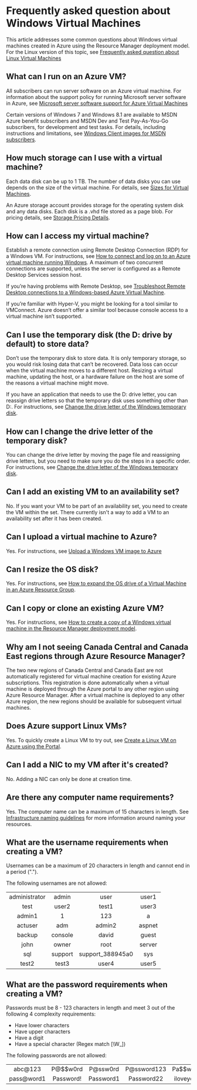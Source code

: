 <properties
	pageTitle="FAQ for Windows VMs | Microsoft Azure"
	description="Provides answers to some of the common questions about Windows virtual machines created with the Resource Manager model."
	services="virtual-machines-windows"
	documentationCenter=""
	authors="cynthn"
	manager="timlt"
	editor=""
	tags="azure-resource-management"/>

<tags
	ms.service="virtual-machines-windows"
	ms.workload="infrastructure-services"
	ms.tgt_pltfrm="vm-windows"
	ms.devlang="na"
	ms.topic="article"
	ms.date="08/16/2016"
	ms.author="cynthn"/>

# Frequently asked question about Windows Virtual Machines 


This article addresses some common questions about Windows virtual machines created in Azure using the Resource Manager deployment model. For the Linux version of this topic, see [Frequently asked question about Linux Virtual Machines](virtual-machines-linux-faq.md)

## What can I run on an Azure VM?

All subscribers can run server software on an Azure virtual machine. For information about the support policy for running Microsoft server software in Azure, see [Microsoft server software support for Azure Virtual Machines](https://support.microsoft.com/kb/2721672)

Certain versions of Windows 7 and Windows 8.1 are available to MSDN Azure benefit subscribers and MSDN Dev and Test Pay-As-You-Go subscribers, for development and test tasks. For details, including instructions and limitations, see [Windows Client images for MSDN subscribers](http://azure.microsoft.com/blog/2014/05/29/windows-client-images-on-azure/). 


## How much storage can I use with a virtual machine?

Each data disk can be up to 1 TB. The number of data disks you can use depends on the size of the virtual machine. For details, see [Sizes for Virtual Machines](virtual-machines-windows-sizes.md).

An Azure storage account provides storage for the operating system disk and any data disks. Each disk is a .vhd file stored as a page blob. For pricing details, see [Storage Pricing Details](https://azure.microsoft.com/pricing/details/storage/).


## How can I access my virtual machine?

Establish a remote connection using Remote Desktop Connection (RDP) for a Windows VM. For instructions, see [How to connect and log on to an Azure virtual machine running Windows](virtual-machines-windows-connect-logon.md). A maximum of two concurrent connections are supported, unless the server is configured as a Remote Desktop Services session host.  


If you’re having problems with Remote Desktop, see [Troubleshoot Remote Desktop connections to a Windows-based Azure Virtual Machine](virtual-machines-windows-troubleshoot-rdp-connection.md). 

If you’re familiar with Hyper-V, you might be looking for a tool similar to VMConnect. Azure doesn’t offer a similar tool because console access to a virtual machine isn’t supported.

## Can I use the temporary disk (the D: drive by default) to store data?

Don’t use the temporary disk to store data. It is only temporary storage, so you would risk losing data that can’t be recovered. Data loss can occur when the virtual machine moves to a different host. Resizing a virtual machine, updating the host, or a hardware failure on the host are some of the reasons a virtual machine might move.

If you have an application that needs to use the D: drive letter, you can reassign drive letters so that the temporary disk uses something other than D:. For instructions, see [Change the drive letter of the Windows temporary disk](virtual-machines-windows-classic-change-drive-letter.md).

## How can I change the drive letter of the temporary disk?

You can change the drive letter by moving the page file and reassigning drive letters, but you need to make sure you do the steps in a specific order. For instructions, see [Change the drive letter of the Windows temporary disk](virtual-machines-windows-classic-change-drive-letter.md).

## Can I add an existing VM to an availability set?

No. If you want your VM to be part of an availability set, you need to create the VM within the set. There currently isn't a way to add a VM to an availability set after it has been created.

## Can I upload a virtual machine to Azure?

Yes. For instructions, see [Upload a Windows VM image to Azure ](virtual-machines-windows-upload-image.md)

## Can I resize the OS disk?

Yes. For instructions, see [How to expand the OS drive of a Virtual Machine in an Azure Resource Group](virtual-machines-windows-expand-os-disk.md).

## Can I copy or clone an existing Azure VM?

Yes. For instructions, see [How to create a copy of a Windows virtual machine in the Resource Manager deployment model](virtual-machines-windows-vhd-copy.md).

## Why am I not seeing Canada Central and Canada East regions through Azure Resource Manager?

The two new regions of Canada Central and Canada East are not automatically registered for virtual machine creation for existing Azure subscriptions. This registration is done automatically when a virtual machine is deployed through the Azure portal to any other region using Azure Resource Manager. After a virtual machine is deployed to any other Azure region, the new regions should be available for subsequent virtual machines.

## Does Azure support Linux VMs?

Yes. To quickly create a Linux VM to try out, see [Create a Linux VM on Azure using the Portal](virtual-machines-linux-quick-create-portal.md).

## Can I add a NIC to my VM after it's created?

No. Adding a NIC can only be done at creation time.

## Are there any computer name requirements?

Yes. The computer name can be a maximum of 15 characters in length. See [Infrastructure naming guidelines](virtual-machines-windows-infrastructure-naming-guidelines.md) for more information around naming your resources.

## What are the username requirements when creating a VM?

Usernames can be a maximum of 20 characters in length and cannot end in a period ("."). 

The following usernames are not allowed:

<table>
	<tr>
		<td style="text-align:center">administrator </td><td style="text-align:center"> admin </td><td style="text-align:center"> user </td><td style="text-align:center"> user1</td>
	</tr>
	<tr>
		<td style="text-align:center">test </td><td style="text-align:center"> user2 </td><td style="text-align:center"> test1 </td><td style="text-align:center"> user3</td>
	</tr>
	<tr>
		<td style="text-align:center">admin1 </td><td style="text-align:center"> 1 </td><td style="text-align:center"> 123 </td><td style="text-align:center"> a</td>
	</tr>
	<tr>
		<td style="text-align:center">actuser  </td><td style="text-align:center"> adm </td><td style="text-align:center"> admin2 </td><td style="text-align:center"> aspnet</td>
	</tr>
	<tr>
		<td style="text-align:center">backup </td><td style="text-align:center"> console </td><td style="text-align:center"> david </td><td style="text-align:center"> guest</td>
	</tr>
	<tr>
		<td style="text-align:center">john </td><td style="text-align:center"> owner </td><td style="text-align:center"> root </td><td style="text-align:center"> server</td>
	</tr>
	<tr>
		<td style="text-align:center">sql </td><td style="text-align:center"> support </td><td style="text-align:center"> support_388945a0 </td><td style="text-align:center"> sys</td>
	</tr>
	<tr>
		<td style="text-align:center">test2 </td><td style="text-align:center"> test3 </td><td style="text-align:center"> user4 </td><td style="text-align:center"> user5</td>
	</tr>
</table>

## What are the password requirements when creating a VM?

Passwords must be 8 - 123 characters in length and meet 3 out of the following 4 complexity requirements:

- Have lower characters
- Have upper characters
- Have a digit
- Have a special character (Regex match [\W_])

The following passwords are not allowed:

<table>
	<tr>
		<td style="text-align:center">abc@123</td><td style="text-align:center">P@$$w0rd</td><td style="text-align:center">P@ssw0rd</td><td style="text-align:center">P@ssword123</td><td style="text-align:center">Pa$$word</td>
	</tr>
	<tr>
		<td style="text-align:center">pass@word1</td><td style="text-align:center">Password!</td><td style="text-align:center">Password1</td><td style="text-align:center">Password22</td><td style="text-align:center">iloveyou!</td>
	</tr>
</table>
